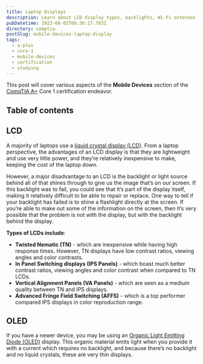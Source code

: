 ```yaml
---
title: Laptop Displays
description: Learn about LCD display types, backlights, Wi-Fi antennas, digitizers, and more.
pubDatetime: 2023-08-02T06:36:17.783Z
directory: comptia
postSlug: mobile-devices-laptop-display
tags:
  - a-plus
  - core-1
  - mobile-devices
  - certification
  - studying
---
```


This post will cover various aspects of the **Mobile Devices** section of the [CompTIA A+](https://www.comptia.org/certifications/a) Core 1 certification endeavor.

## Table of contents

## LCD

A majority of laptops use a [liquid crystal display (LCD)](https://www.techtarget.com/whatis/definition/LCD-liquid-crystal-display). From a laptop perspective, the advantages of an LCD display is that they are lightweight and use very little power, and they’re relatively inexpensive to make, keeping the cost of the laptop down.

However, a major disadvantage to an LCD is the backlight or light source behind all of that shines through to give us the image that’s on our screen. If this backlight was to fail, you could see that it’s part of the display itself, making it relatively difficult to be able to repair or replace. One way to tell if your backlight has failed is to shine a flashlight directly at the screen. If you’re able to make out some of the information on the screen, then it’s very possible that the problem is not with the display, but with the backlight behind the display.

**Types of LCDs include**:

- **Twisted Nematic (TN)** - which are inexpensive while having high response times. However, TN displays have low contrast ratios, viewing angles and color contrasts.
- **In Panel Switching displays (IPS Panels)** - which boast much better contrast ratios, viewing angles and color contrast when compared to TN LCDs.
- **Vertical Alignment Panels (VA Panels)** - which are seen as a medium quality between TN and IPS displays.
- **Advanced Fringe Field Switching (AFFS)** - which is a top performer compared IPS displays in color reproduction range.

## OLED

If you have a newer device, you may be using an [Organic Light Emitting Diode (OLED)](https://www.techtarget.com/whatis/definition/OLED-TV) display. This organic material emits light when you provide it with a current which requires no backlight, and because there’s no backlight and no liquid crystals, these are very thin displays.
